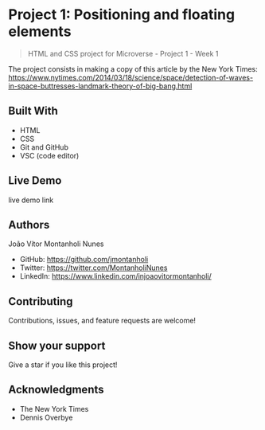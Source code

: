 #   Project 1: Positioning and floating elements

> HTML and CSS project for Microverse - Project 1 - Week 1

The project consists in making a copy of this article by the New York Times: https://www.nytimes.com/2014/03/18/science/space/detection-of-waves-in-space-buttresses-landmark-theory-of-big-bang.html

##  Built With

- HTML
- CSS
- Git and GitHub
- VSC (code editor)

##  Live Demo

live demo link

## Authors

   João Vítor Montanholi Nunes

- GitHub: https://github.com/jmontanholi
- Twitter: https://twitter.com/MontanholiNunes
- LinkedIn: https://www.linkedin.com/injoaovitormontanholi/


## Contributing

Contributions, issues, and feature requests are welcome!

## Show your support

Give a star if you like this project!

## Acknowledgments

- The New York Times
- Dennis Overbye
